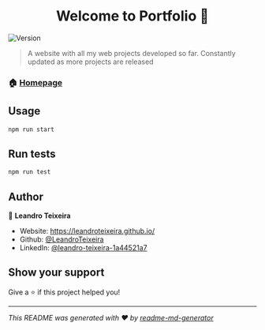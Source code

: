 <h1 align="center">Welcome to Portfolio 👋</h1>
<p>
  <img alt="Version" src="https://img.shields.io/badge/version-0.1.0-blue.svg?cacheSeconds=2592000" />
</p>

> A website with all my web projects developed so far. Constantly updated as more projects are released

### 🏠 [Homepage](https://leandroteixeira.github.io/)

## Usage

```sh
npm run start
```

## Run tests

```sh
npm run test
```

## Author

👤 **Leandro Teixeira**

* Website: https://leandroteixeira.github.io/
* Github: [@LeandroTeixeira](https://github.com/LeandroTeixeira)
* LinkedIn: [@leandro-teixeira-1a44521a7](https://linkedin.com/in/leandro-teixeira-1a44521a7)

## Show your support

Give a ⭐️ if this project helped you!

***
_This README was generated with ❤️ by [readme-md-generator](https://github.com/kefranabg/readme-md-generator)_